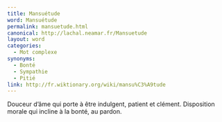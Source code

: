 ```yaml
---
title: Mansuétude
word: Mansuétude
permalink: mansuetude.html
canonical: http://lachal.neamar.fr/Mansuetude
layout: word
categories:
  - Mot complexe
synonyms:
  - Bonté
  - Sympathie
  - Pitié
link: http://fr.wiktionary.org/wiki/mansu%C3%A9tude
---
```


Douceur d’âme qui porte à être indulgent, patient et clément.
Disposition morale qui incline à la bonté, au pardon.

